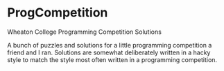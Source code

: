# ProgCompetition
Wheaton College Programming Competition Solutions

A bunch of puzzles and solutions for a little programming competition a friend and I ran. Solutions are somewhat deliberately written in a hacky style to match the style most often written in a programming competition.
